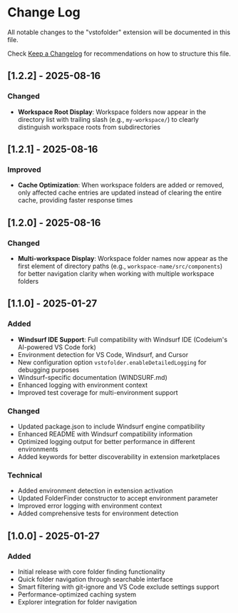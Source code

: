 # Change Log

All notable changes to the "vstofolder" extension will be documented in this file.

Check [Keep a Changelog](http://keepachangelog.com/) for recommendations on how to structure this file.

## [1.2.2] - 2025-08-16

### Changed
- **Workspace Root Display**: Workspace folders now appear in the directory list with trailing slash (e.g., `my-workspace/`) to clearly distinguish workspace roots from subdirectories

## [1.2.1] - 2025-08-16

### Improved
- **Cache Optimization**: When workspace folders are added or removed, only affected cache entries are updated instead of clearing the entire cache, providing faster response times

## [1.2.0] - 2025-08-16

### Changed
- **Multi-workspace Display**: Workspace folder names now appear as the first element of directory paths (e.g., `workspace-name/src/components`) for better navigation clarity when working with multiple workspace folders

## [1.1.0] - 2025-01-27

### Added
- **Windsurf IDE Support**: Full compatibility with Windsurf IDE (Codeium's AI-powered VS Code fork)
- Environment detection for VS Code, Windsurf, and Cursor
- New configuration option `vstofolder.enableDetailedLogging` for debugging purposes
- Windsurf-specific documentation (WINDSURF.md)
- Enhanced logging with environment context
- Improved test coverage for multi-environment support

### Changed
- Updated package.json to include Windsurf engine compatibility
- Enhanced README with Windsurf compatibility information
- Optimized logging output for better performance in different environments
- Added keywords for better discoverability in extension marketplaces

### Technical
- Added environment detection in extension activation
- Updated FolderFinder constructor to accept environment parameter
- Improved error logging with environment context
- Added comprehensive tests for environment detection

## [1.0.0] - 2025-01-27

### Added
- Initial release with core folder finding functionality
- Quick folder navigation through searchable interface
- Smart filtering with git-ignore and VS Code exclude settings support
- Performance-optimized caching system
- Explorer integration for folder navigation
